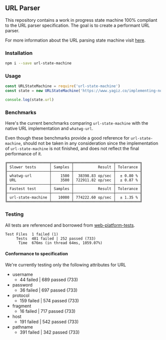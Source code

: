 ## URL Parser

This repository contains a work in progress state machine 100% compliant to the URL parser specification. The goal is to create a performant URL parser.

For more information about the URL parsing state machine visit [here](https://url.spec.whatwg.org/#url-parsing).

### Installation

```bash
npm i --save url-state-machine
```

### Usage

```javascript
const URLStateMachine = require('url-state-machine')
const state = new URLStateMachine('https://www.yagiz.co/implementing-node-js-url-parser-in-webassembly-with-rust/')

console.log(state.url)
```

### Benchmarks

Here's the current benchmarks comparing `url-state-machine` with the native URL implementation and `whatwg-url`. 

Even though these benchmarks provide a good reference for `url-state-machine`, should not be taken in any consideration since the implementation of `url-state-machine` is not finished, and does not reflect the final performance of it.

```
╔═══════════════════╤═════════╤══════════════════╤═══════════╗
║ Slower tests      │ Samples │           Result │ Tolerance ║
╟───────────────────┼─────────┼──────────────────┼───────────╢
║ whatwg-url        │    1500 │  38398.83 op/sec │  ± 0.80 % ║
║ URL               │    3500 │ 722911.82 op/sec │  ± 0.87 % ║
╟───────────────────┼─────────┼──────────────────┼───────────╢
║ Fastest test      │ Samples │           Result │ Tolerance ║
╟───────────────────┼─────────┼──────────────────┼───────────╢
║ url-state-machine │   10000 │ 774222.60 op/sec │  ± 1.35 % ║
╚═══════════════════╧═════════╧══════════════════╧═══════════╝
```

### Testing

All tests are referenced and borrowed from [web-platform-tests](https://github.com/web-platform-tests/wpt/blob/master/url/resources/urltestdata.json).

```
Test Files  1 failed (1)
     Tests  481 failed | 252 passed (733)
      Time  676ms (in thread 64ms, 1059.07%)
```

#### Conformance to specification

We're currently testing only the following attributes for URL

- username
  - 44 failed | 689 passed (733)
- password
  - 36 failed | 697 passed (733)
- protocol
  - 159 failed | 574 passed (733)
- fragment
  - 16 failed | 717 passed (733)
- host
  - 191 failed | 542 passed (733)
- pathname
  - 391 failed | 342 passed (733)
